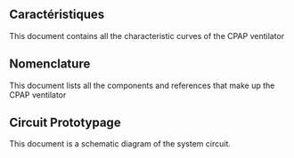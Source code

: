 ## Caractéristiques 

This document contains all the characteristic curves of the CPAP ventilator

## Nomenclature

This document lists all the components and references that make up the CPAP ventilator

## Circuit Prototypage

This document is a schematic diagram of the system circuit.
